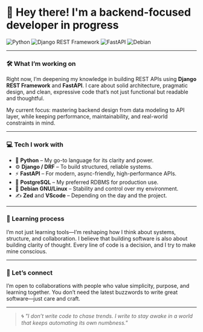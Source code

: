 # 👋 Hey there! I'm a backend-focused developer in progress

![Python](https://img.shields.io/badge/Python-3670A0?style=for-the-badge&logo=python&logoColor=ffdd54)
![Django REST Framework](https://img.shields.io/badge/Django%20REST-092E20?style=for-the-badge&logo=django&logoColor=white)
![FastAPI](https://img.shields.io/badge/FastAPI-005571?style=for-the-badge&logo=fastapi)
![Debian](https://img.shields.io/badge/Debian-A81D33?style=for-the-badge&logo=debian&logoColor=white)

---

### 🛠 What I’m working on

Right now, I’m deepening my knowledge in building REST APIs using **Django REST Framework** and **FastAPI**. I care about solid architecture, pragmatic design, and clean, expressive code that’s not just functional but readable and thoughtful.

My current focus: mastering backend design from data modeling to API layer, while keeping performance, maintainability, and real-world constraints in mind.

---

### 💻 Tech I work with

- 🐍 **Python** – My go-to language for its clarity and power.
- ⚙️ **Django / DRF** – To build structured, reliable systems.
- ⚡ **FastAPI** – For modern, async-friendly, high-performance APIs.
- 🐘 **PostgreSQL** – My preferred RDBMS for production use.
- 🐧 **Debian GNU/Linux** – Stability and control over my environment.
- ✍️ **Zed** and **VScode** – Depending on the day and the project.

---

### 🧠 Learning process

I’m not just learning tools—I’m reshaping how I think about systems, structure, and collaboration. I believe that building software is also about building clarity of thought. Every line of code is a decision, and I try to make mine conscious.

---

### 🤝 Let’s connect

I’m open to collaborations with people who value simplicity, purpose, and learning together. You don’t need the latest buzzwords to write great software—just care and craft.

---

> 🌀 *"I don’t write code to chase trends. I write to stay awake in a world that keeps automating its own numbness."*

